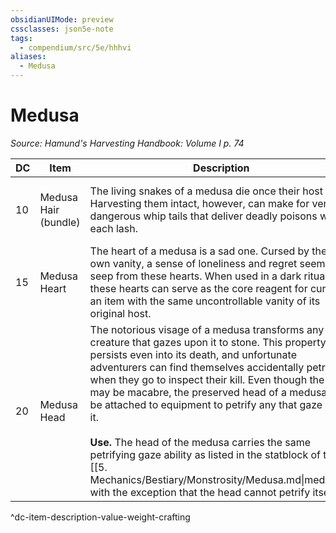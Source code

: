 ```yaml
---
obsidianUIMode: preview
cssclasses: json5e-note
tags:
  - compendium/src/5e/hhhvi
aliases:
  - Medusa
---
```

# Medusa
*Source: Hamund's Harvesting Handbook: Volume I p. 74* 

| DC | Item | Description | Value | Weight | Crafting |
|----|------|-------------|-------|--------|----------|
| 10 | Medusa Hair (bundle) | The living snakes of a medusa die once their host does. Harvesting them intact, however, can make for very dangerous whip tails that deliver deadly poisons with each lash. | 25 gp | 10 lb | [[5. Mechanics/Items/Medusa Whip (HHHVI).md\|Medusa Whip]] |
| 15 | Medusa Heart | The heart of a medusa is a sad one. Cursed by their own vanity, a sense of loneliness and regret seems to seep from these hearts. When used in a dark ritual, these hearts can serve as the core reagent for cursing an item with the same uncontrollable vanity of its original host. | 50 gp | 3 lb | Curse of Vanity |
| 20 | Medusa Head | The notorious visage of a medusa transforms any creature that gazes upon it to stone. This property persists even into its death, and unfortunate adventurers can find themselves accidentally petrified when they go to inspect their kill. Even though the idea may be macabre, the preserved head of a medusa can be attached to equipment to petrify any that gaze upon it.<br /><br />**Use.** The head of the medusa carries the same petrifying gaze ability as listed in the statblock of the [[5. Mechanics/Bestiary/Monstrosity/Medusa.md\|medusa]], with the exception that the head cannot petrify itself. | 130 gp | 10 lb | [[5. Mechanics/Items/Medusa Helm (HHHVI).md\|Medusa Helm]] |
^dc-item-description-value-weight-crafting
